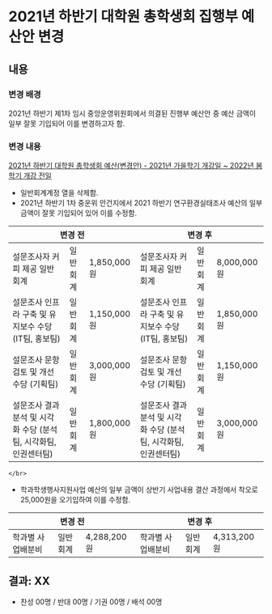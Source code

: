 2021년 하반기 대학원 총학생회 집행부 예산안 변경
==

## 내용

### 변경 배경

2021년 하반기 제1차 임시 중앙운영위원회에서 의결된 진행부 예산안 중 예산 금액이 일부 잘못 기입되어 이를 변경하고자 함.

### 변경 내용 

[2021년 하반기 대학원 총학생회 예산(변경안) - 2021년 가을학기 개강일 ~ 2022년 봄학기 개강 전일](2021-2H-1st-CMC/의결안건/2021년_하반기_대학원_총학생회_예산(변경안)_2021년_가을학기_개강일_2022년_봄학기_개강_전일.pdf)
- 일반회계계정 열을 삭제함.
- 2021년 하반기 1차 중운위 안건지에서 2021 하반기 연구환경실태조사 예산의 일부 금액이 잘못 기입되어 있어 이를 수정함.

<table>
<thead>
  <tr>
    <th colspan="3">변경 전</th>
    <th colspan="3">변경 후</th>
  </tr>
</thead>
<tbody>
  <tr>
    <td colspan="1">설문조사자 커피 제공 일반회계</td>
    <td colspan="1">일반회계</td>
    <td colspan="1">1,850,000 원</td>
    <td colspan="1">설문조사자 커피 제공 일반회계</td>
    <td colspan="1">일반회계</td>
    <td colspan="1">8,000,000 원</td>
  </tr>
    <tr>
    <td colspan="1">설문조사 인프라 구축 및 유지보수 수당 (IT팀, 홍보팀)</td>
    <td colspan="1">일반회계</td>
    <td colspan="1">1,150,000 원</td>
    <td colspan="1">설문조사 인프라 구축 및 유지보수 수당 (IT팀, 홍보팀)</td>
    <td colspan="1">일반회계</td>
    <td colspan="1">1,850,000 원</td>
  </tr>
    <tr>
    <td colspan="1">설문조사 문항 검토 및 개선 수당 (기획팀)</td>
    <td colspan="1">일반회계</td>
    <td colspan="1">3,000,000 원</td>
    <td colspan="1">설문조사 문항 검토 및 개선 수당 (기획팀)</td>
    <td colspan="1">일반회계</td>
    <td colspan="1">1,150,000 원</td>
  </tr>
    <tr>
    <td colspan="1">설문조사 결과 분석 및 시각화 수당 (분석팀, 시각화팀, 인권센터팀)</td>
    <td colspan="1">일반회계</td>
    <td colspan="1">1,800,000 원</td>
    <td colspan="1">설문조사 결과 분석 및 시각화 수당 (분석팀, 시각화팀, 인권센터팀)</td>
    <td colspan="1">일반회계</td>
    <td colspan="1">3,000,000 원</td>
  </tr>
  
  </tbody>
</table>
    
    </br>
- 학과학생행사지원사업 예산의 일부 금액이 상반기 사업내용 결산 과정에서 착오로 25,000원을 오기입하여 이를 수정함.
    
 <table>
<thead>
  <tr>
    <th colspan="3">변경 전</th>
    <th colspan="3">변경 후</th>
  </tr>
</thead>
<tbody>
  <tr>
    <td colspan="1">학과별 사업배분비</td>
    <td colspan="1">일반회계</td>
    <td colspan="1">4,288,200 원</td>
    <td colspan="1">학과별 사업배분비</td>
    <td colspan="1">일반회계</td>
    <td colspan="1">4,313,200 원</td>
  
  </tbody>
</table>



## 결과: XX
- 찬성 00명 / 반대 00명 / 기권 00명 / 배석 00명


